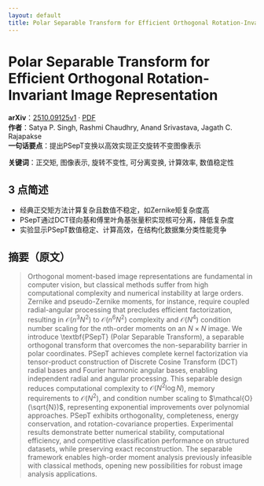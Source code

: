 ```yaml
---
layout: default
title: Polar Separable Transform for Efficient Orthogonal Rotation-Invariant Image Representation
---
```


# Polar Separable Transform for Efficient Orthogonal Rotation-Invariant Image Representation
**arXiv**：[2510.09125v1](https://arxiv.org/abs/2510.09125) · [PDF](https://arxiv.org/pdf/2510.09125.pdf)  
**作者**：Satya P. Singh, Rashmi Chaudhry, Anand Srivastava, Jagath C. Rajapakse  
**一句话要点**：提出PSepT变换以高效实现正交旋转不变图像表示

**关键词**：正交矩, 图像表示, 旋转不变性, 可分离变换, 计算效率, 数值稳定性

## 3 点简述
- 经典正交矩方法计算复杂且数值不稳定，如Zernike矩复杂度高
- PSepT通过DCT径向基和傅里叶角基张量积实现核可分离，降低复杂度
- 实验显示PSepT数值稳定、计算高效，在结构化数据集分类性能竞争

## 摘要（原文）

> Orthogonal moment-based image representations are fundamental in computer
> vision, but classical methods suffer from high computational complexity and
> numerical instability at large orders. Zernike and pseudo-Zernike moments, for
> instance, require coupled radial-angular processing that precludes efficient
> factorization, resulting in $\mathcal{O}(n^3N^2)$ to $\mathcal{O}(n^6N^2)$
> complexity and $\mathcal{O}(N^4)$ condition number scaling for the $n$th-order
> moments on an $N\times N$ image. We introduce \textbf{PSepT} (Polar Separable
> Transform), a separable orthogonal transform that overcomes the
> non-separability barrier in polar coordinates. PSepT achieves complete kernel
> factorization via tensor-product construction of Discrete Cosine Transform
> (DCT) radial bases and Fourier harmonic angular bases, enabling independent
> radial and angular processing. This separable design reduces computational
> complexity to $\mathcal{O}(N^2 \log N)$, memory requirements to
> $\mathcal{O}(N^2)$, and condition number scaling to $\mathcal{O}(\sqrt{N})$,
> representing exponential improvements over polynomial approaches. PSepT
> exhibits orthogonality, completeness, energy conservation, and
> rotation-covariance properties. Experimental results demonstrate better
> numerical stability, computational efficiency, and competitive classification
> performance on structured datasets, while preserving exact reconstruction. The
> separable framework enables high-order moment analysis previously infeasible
> with classical methods, opening new possibilities for robust image analysis
> applications.


